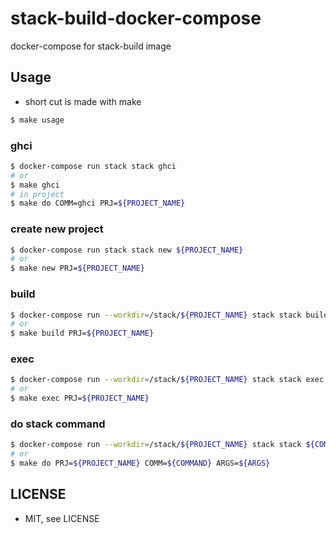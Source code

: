 # stack-build-docker-compose
docker-compose for stack-build image

## Usage
* short cut is made with make
```sh
$ make usage
```
### ghci
```sh
$ docker-compose run stack stack ghci
# or
$ make ghci
# in project
$ make do COMM=ghci PRJ=${PROJECT_NAME}
```
### create new project
```sh
$ docker-compose run stack stack new ${PROJECT_NAME}
# or 
$ make new PRJ=${PROJECT_NAME}
```
### build
```sh
$ docker-compose run --workdir=/stack/${PROJECT_NAME} stack stack build
# or
$ make build PRJ=${PROJECT_NAME}
```
### exec
```sh
$ docker-compose run --workdir=/stack/${PROJECT_NAME} stack stack exec ${PROJECT_NAME}-exe
# or
$ make exec PRJ=${PROJECT_NAME}
```
### do stack command
```sh
$ docker-compose run --workdir=/stack/${PROJECT_NAME} stack stack ${COMMAND} ${ARGS}
# or
$ make do PRJ=${PROJECT_NAME} COMM=${COMMAND} ARGS=${ARGS}
```
## LICENSE
* MIT, see LICENSE
